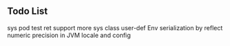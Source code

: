 

## Todo List ##

sys pod test
ret support
more sys class
user-def Env
serialization by reflect
numeric precision in JVM
locale and config


